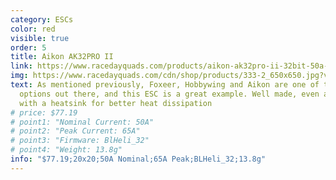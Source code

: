 ```yaml
---
category: ESCs
color: red
visible: true
order: 5
title: Aikon AK32PRO II
link: https://www.racedayquads.com/products/aikon-ak32pro-ii-32bit-50a-2-6s-20x20-4in1-esc
img: https://www.racedayquads.com/cdn/shop/products/333-2_650x650.jpg?v=1655490391
text: As mentioned previously, Foxeer, Hobbywing and Aikon are one of the best
  options out there, and this ESC is a great example. Well made, even available
  with a heatsink for better heat dissipation
# price: $77.19
# point1: "Nominal Current: 50A"
# point2: "Peak Current: 65A"
# point3: "Firmware: BlHeli_32"
# point4: "Weight: 13.8g"
info: "$77.19;20x20;50A Nominal;65A Peak;BLHeli_32;13.8g"
---
```

